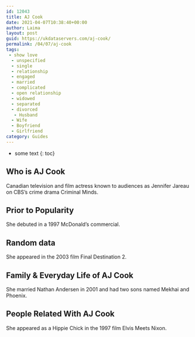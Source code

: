 ```yaml
---
id: 12043
title: AJ Cook
date: 2021-04-07T10:38:40+00:00
author: Laima
layout: post
guid: https://ukdataservers.com/aj-cook/
permalink: /04/07/aj-cook
tags:
 - show love
  - unspecified
  - single
  - relationship
  - engaged
  - married
  - complicated
  - open relationship
  - widowed
  - separated
  - divorced
   - Husband
  - Wife
  - Boyfriend
  - Girlfriend
category: Guides
---
```


* some text
{: toc}


## Who is AJ Cook
                  
                  
                  
Canadian television and film actress known to audiences as Jennifer Jareau on CBS&#8217;s crime drama Criminal Minds. 
                  
              
            
              
            
                
                
                
## Prior to Popularity
                  
                  
                  
She debuted in a 1997 McDonald&#8217;s commercial. 
                  
              
            
              
            
                
                
                
## Random data
                  
                  
                  
She appeared in the 2003 film Final Destination 2. 
                  
              
            
              
            
                
                
                
## Family & Everyday Life of AJ Cook
                  
                  
                  
She married Nathan Andersen in 2001 and had two sons named Mekhai and Phoenix. 
                  
              
            
              
            
                
                
                
## People Related With AJ Cook
                  
                  
                  
She appeared as a Hippie Chick in the 1997 film Elvis Meets Nixon. 
                  
              
            
              
            
                
              
            
              
              
            
            
              
            
          
          
          